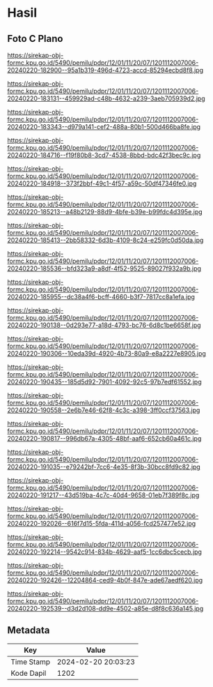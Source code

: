 # Hasil

## Foto C Plano

https://sirekap-obj-formc.kpu.go.id/5490/pemilu/pdpr/12/01/11/20/07/1201112007006-20240220-182900--95a1b319-496d-4723-accd-85294ecbd8f8.jpg

https://sirekap-obj-formc.kpu.go.id/5490/pemilu/pdpr/12/01/11/20/07/1201112007006-20240220-183131--459929ad-c48b-4632-a239-3aeb705939d2.jpg

https://sirekap-obj-formc.kpu.go.id/5490/pemilu/pdpr/12/01/11/20/07/1201112007006-20240220-183343--d979a141-cef2-488a-80b1-500d466ba8fe.jpg

https://sirekap-obj-formc.kpu.go.id/5490/pemilu/pdpr/12/01/11/20/07/1201112007006-20240220-184716--f19f80b8-3cd7-4538-8bbd-bdc42f3bec9c.jpg

https://sirekap-obj-formc.kpu.go.id/5490/pemilu/pdpr/12/01/11/20/07/1201112007006-20240220-184918--373f2bbf-49c1-4f57-a59c-50df47346fe0.jpg

https://sirekap-obj-formc.kpu.go.id/5490/pemilu/pdpr/12/01/11/20/07/1201112007006-20240220-185213--a48b2129-88d9-4bfe-b39e-b99fdc4d395e.jpg

https://sirekap-obj-formc.kpu.go.id/5490/pemilu/pdpr/12/01/11/20/07/1201112007006-20240220-185413--2bb58332-6d3b-4109-8c24-e259fc0d50da.jpg

https://sirekap-obj-formc.kpu.go.id/5490/pemilu/pdpr/12/01/11/20/07/1201112007006-20240220-185536--bfd323a9-a8df-4f52-9525-89027f932a9b.jpg

https://sirekap-obj-formc.kpu.go.id/5490/pemilu/pdpr/12/01/11/20/07/1201112007006-20240220-185955--dc38a4f6-bcff-4660-b3f7-7817cc8a1efa.jpg

https://sirekap-obj-formc.kpu.go.id/5490/pemilu/pdpr/12/01/11/20/07/1201112007006-20240220-190138--0d293e77-a18d-4793-bc76-6d8c1be6658f.jpg

https://sirekap-obj-formc.kpu.go.id/5490/pemilu/pdpr/12/01/11/20/07/1201112007006-20240220-190306--10eda39d-4920-4b73-80a9-e8a2227e8905.jpg

https://sirekap-obj-formc.kpu.go.id/5490/pemilu/pdpr/12/01/11/20/07/1201112007006-20240220-190435--185d5d92-7901-4092-92c5-97b7edf61552.jpg

https://sirekap-obj-formc.kpu.go.id/5490/pemilu/pdpr/12/01/11/20/07/1201112007006-20240220-190558--2e6b7e46-62f8-4c3c-a398-3ff0ccf37563.jpg

https://sirekap-obj-formc.kpu.go.id/5490/pemilu/pdpr/12/01/11/20/07/1201112007006-20240220-190817--996db67a-4305-48bf-aaf6-652cb60a461c.jpg

https://sirekap-obj-formc.kpu.go.id/5490/pemilu/pdpr/12/01/11/20/07/1201112007006-20240220-191035--e79242bf-7cc6-4e35-8f3b-30bcc8fd9c82.jpg

https://sirekap-obj-formc.kpu.go.id/5490/pemilu/pdpr/12/01/11/20/07/1201112007006-20240220-191217--43d519ba-4c7c-40d4-9658-01eb7f389f8c.jpg

https://sirekap-obj-formc.kpu.go.id/5490/pemilu/pdpr/12/01/11/20/07/1201112007006-20240220-192026--616f7d15-5fda-411d-a056-fcd257477e52.jpg

https://sirekap-obj-formc.kpu.go.id/5490/pemilu/pdpr/12/01/11/20/07/1201112007006-20240220-192214--9542c914-834b-4629-aaf5-1cc6dbc5cecb.jpg

https://sirekap-obj-formc.kpu.go.id/5490/pemilu/pdpr/12/01/11/20/07/1201112007006-20240220-192426--12204864-ced9-4b0f-847e-ade67aedf620.jpg

https://sirekap-obj-formc.kpu.go.id/5490/pemilu/pdpr/12/01/11/20/07/1201112007006-20240220-192539--d3d2d108-dd9e-4502-a85e-d8f8c636a145.jpg


## Metadata

| Key        | Value               |
| ---------- | ------------------- |
| Time Stamp | 2024-02-20 20:03:23 |
| Kode Dapil | 1202                |



